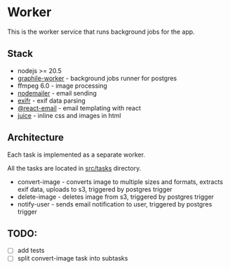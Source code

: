 # Worker

This is the worker service that runs background jobs for the app.

## Stack

- nodejs >= 20.5
- [graphile-worker](https://github.com/graphile/worker) - background jobs runner for postgres
- ffmpeg 6.0 - image processing
- [nodemailer](https://nodemailer.com/about/) - email sending
- [exifr](https://github.com/MikeKovarik/exifr) - exif data parsing
- [@react-email](https://react.email/) - email templating with react
- [juice](https://github.com/Automattic/juice) - inline css and images in html

## Architecture

Each task is implemented as a separate worker. 

All the tasks are located in [src/tasks](src/tasks) directory.
- convert-image - converts image to multiple sizes and formats, extracts exif data, uploads to s3, triggered by postgres trigger
- delete-image - deletes image from s3, triggered by postgres trigger
- notify-user - sends email notification to user, triggered by postgres trigger


## TODO:
- [ ] add tests
- [ ] split convert-image task into subtasks
